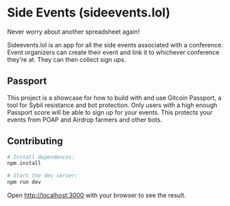 # Side Events (sideevents.lol)

Never worry about another spreadsheet again!

Sideevents.lol is an app for all the side events associated with a conference.
Event organizers can create their event and link it to whichever conference
they're at. They can then collect sign ups. 

## Passport

This project is a showcase for how to build with and use Gitcoin Passport,
a tool for Sybil resistance and bot protection. Only users with a high enough
Passport score will be able to sign up for your events. This protects your
events from POAP and Airdrop farmers and other bots.

## Contributing

```bash
# Install dependences:
npm install

# Start the dev server:
npm run dev
```

Open [http://localhost:3000](http://localhost:3000) with your browser to see the result.

